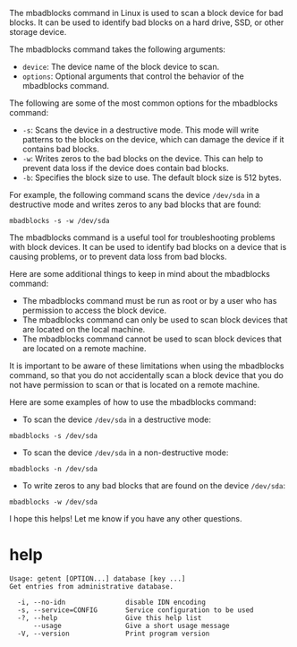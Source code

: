 The mbadblocks command in Linux is used to scan a block device for bad blocks. It can be used to identify bad blocks on a hard drive, SSD, or other storage device.

The mbadblocks command takes the following arguments:

* `device`: The device name of the block device to scan.
* `options`: Optional arguments that control the behavior of the mbadblocks command.

The following are some of the most common options for the mbadblocks command:

* `-s`: Scans the device in a destructive mode. This mode will write patterns to the blocks on the device, which can damage the device if it contains bad blocks.
* `-w`: Writes zeros to the bad blocks on the device. This can help to prevent data loss if the device does contain bad blocks.
* `-b`: Specifies the block size to use. The default block size is 512 bytes.

For example, the following command scans the device `/dev/sda` in a destructive mode and writes zeros to any bad blocks that are found:

```
mbadblocks -s -w /dev/sda
```

The mbadblocks command is a useful tool for troubleshooting problems with block devices. It can be used to identify bad blocks on a device that is causing problems, or to prevent data loss from bad blocks.

Here are some additional things to keep in mind about the mbadblocks command:

* The mbadblocks command must be run as root or by a user who has permission to access the block device.
* The mbadblocks command can only be used to scan block devices that are located on the local machine.
* The mbadblocks command cannot be used to scan block devices that are located on a remote machine.

It is important to be aware of these limitations when using the mbadblocks command, so that you do not accidentally scan a block device that you do not have permission to scan or that is located on a remote machine.

Here are some examples of how to use the mbadblocks command:

* To scan the device `/dev/sda` in a destructive mode:
```
mbadblocks -s /dev/sda
```
* To scan the device `/dev/sda` in a non-destructive mode:
```
mbadblocks -n /dev/sda
```
* To write zeros to any bad blocks that are found on the device `/dev/sda`:
```
mbadblocks -w /dev/sda
```

I hope this helps! Let me know if you have any other questions.


# help

```
Usage: getent [OPTION...] database [key ...]
Get entries from administrative database.

  -i, --no-idn               disable IDN encoding
  -s, --service=CONFIG       Service configuration to be used
  -?, --help                 Give this help list
      --usage                Give a short usage message
  -V, --version              Print program version
```
